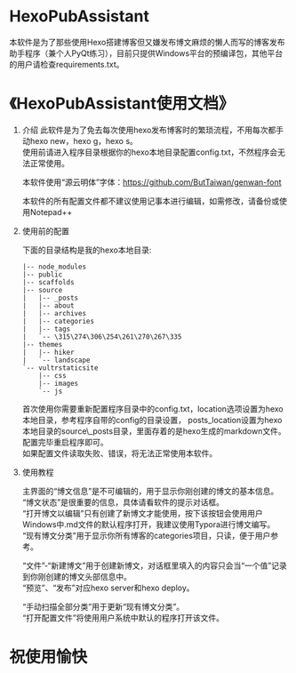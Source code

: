 # HexoPubAssistant
本软件是为了那些使用Hexo搭建博客但又嫌发布博文麻烦的懒人而写的博客发布助手程序（兼个人PyQt练习），目前只提供Windows平台的预编译包，其他平台的用户请检查requirements.txt。

# 《HexoPubAssistant使用文档》

1. 介绍
   此软件是为了免去每次使用hexo发布博客时的繁琐流程，不用每次都手动hexo new，hexo g，hexo s。  
   使用前请进入程序目录根据你的hexo本地目录配置config.txt，不然程序会无法正常使用。    

   本软件使用“源云明体”字体：https://github.com/ButTaiwan/genwan-font     

   本软件的所有配置文件都不建议使用记事本进行编辑，如需修改，请备份或使用Notepad++   

2. 使用前的配置

   下面的目录结构是我的hexo本地目录:

   ```
   |-- node_modules
   |-- public
   |-- scaffolds
   |-- source
   |   |-- _posts
   |   |-- about
   |   |-- archives
   |   |-- categories
   |   |-- tags
   |   `-- \315\274\306\254\261\270\267\335
   |-- themes
   |   |-- hiker
   |   `-- landscape
   `-- vultrstaticsite
       |-- css
       |-- images
       `-- js
   ```

   首次使用你需要重新配置程序目录中的config.txt，location选项设置为hexo本地目录，参考程序自带的config的目录设置，
   posts_location设置为hexo本地目录的source\\_posts目录，里面存着的是hexo生成的markdown文件。  
   配置完毕重启程序即可。  
   如果配置文件读取失败、错误，将无法正常使用本软件。

3. 使用教程

   主界面的“博文信息”是不可编辑的，用于显示你刚创建的博文的基本信息。  
   “博文状态”是很重要的信息，具体请看软件的提示对话框。  
   “打开博文以编辑”只有创建了新博文才能使用，按下该按钮会使用用户Windows中.md文件的默认程序打开，我建议使用Typora进行博文编写。  
   “现有博文分类”用于显示你所有博客的categories项目，只读，便于用户参考。  
 
   “文件”-“新建博文”用于创建新博文，对话框里填入的内容只会当“一个值”记录到你刚创建的博文头部信息中。  
   “预览”、“发布”对应hexo server和hexo deploy。  

   “手动扫描全部分类”用于更新“现有博文分类”。  
   “打开配置文件”将使用用户系统中默认的程序打开该文件。  

# 祝使用愉快